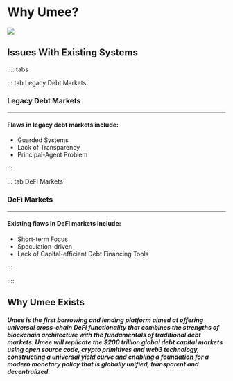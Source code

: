 # Why Umee?

![](/bg/why-umee.png)

## Issues With Existing Systems

:::: tabs

::: tab Legacy Debt Markets

### Legacy Debt Markets

****

#### Flaws in legacy debt markets include:

- Guarded Systems
- Lack of Transparency
- Principal-Agent Problem

:::

::: tab DeFi Markets

### DeFi Markets

****

#### Existing flaws in DeFi markets include:

- Short-term Focus
- Speculation-driven
- Lack of Capital-efficient Debt Financing Tools

:::

::::

## Why Umee Exists

#### *Umee is the first borrowing and lending platform aimed at offering universal cross-chain DeFi functionality that combines the strengths of blockchain architecture with the fundamentals of traditional debt markets. Umee will replicate the $200 trillion global debt capital markets using open source code, crypto primitives and web3 technology, constructing a universal yield curve and enabling a foundation for a modern monetary policy that is globally unified, transparent and decentralized.*
